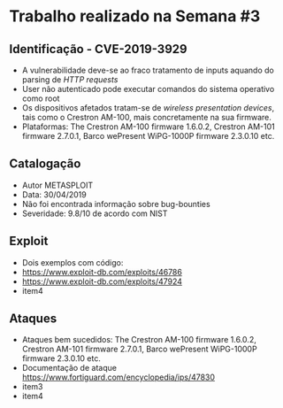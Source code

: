 # Trabalho realizado na Semana #3

## Identificação - CVE-2019-3929

- A vulnerabilidade deve-se ao fraco tratamento de inputs aquando do parsing de *HTTP requests*
- User não autenticado pode executar comandos do sistema operativo como root
- Os dispositivos afetados tratam-se de *wireless presentation devices*, tais como o Crestron AM-100, mais concretamente na sua firmware.
- Plataformas: The Crestron AM-100 firmware 1.6.0.2, Crestron AM-101 firmware 2.7.0.1, Barco wePresent WiPG-1000P firmware 2.3.0.10 etc.

## Catalogação

- Autor METASPLOIT
- Data: 30/04/2019
- Não foi encontrada informação sobre bug-bounties 
- Severidade: 9.8/10 de acordo com NIST

## Exploit

- Dois exemplos com código:
- https://www.exploit-db.com/exploits/46786
- https://www.exploit-db.com/exploits/47924
- item4

## Ataques

- Ataques bem sucedidos: The Crestron AM-100 firmware 1.6.0.2, Crestron AM-101 firmware 2.7.0.1, Barco wePresent WiPG-1000P firmware 2.3.0.10 etc.
- Documentação de ataque https://www.fortiguard.com/encyclopedia/ips/47830
- item3
- item4
